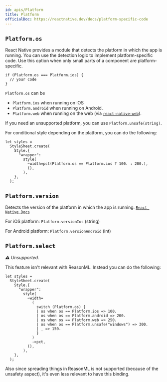```yaml
---
id: apis/Platform
title: Platform
officialDoc: https://reactnative.dev/docs/platform-specific-code
---
```


## `Platform.os`

React Native provides a module that detects the platform in which the app is
running. You can use the detection logic to implement platform-specific code.
Use this option when only small parts of a component are platform-specific.

```reason
if (Platform.os === Platform.ios) {
  // your code
}
```

`Platform.os` can be

- `Platform.ios` when running on iOS
- `Platform.android` when running on Android.
- `Platform.web` when running on the web (via
  [`react-native-web`](https://github.com/necolas/react-native-web)).

If you need an unsupported platform, you can use `Platform.unsafe(string)`.

For conditional style depending on the platform, you can do the following:

```reason
let styles =
  StyleSheet.create(
    Style.{
      "wrapper":
        style(
          ~width=pct(Platform.os == Platform.ios ? 100. : 200.),
          (),
        ),
    },
  );
```

## `Platform.version`

Detects the version of the platform in which the app is running.
[`React Native Docs`](https://reactnative.dev/docs/platform-specific-code#detecting-the-android-version)

For iOS platform: `Platform.versionIos` (string)

For Android platform: `Platform.versionAndroid` (int)

## `Platform.select`

_⚠️ Unsupported._

This feature isn't relevant with ReasonML. Instead you can do the following:

```reason
let styles =
  StyleSheet.create(
    Style.{
      "wrapper":
        style(
          ~width=
            (
              switch (Platform.os) {
              | os when os == Platform.ios => 100.
              | os when os == Platform.android => 200.
              | os when os == Platform.web => 250.
              | os when os == Platform.unsafe("windows") => 300.
              | _ => 150.
              }
            )
            ->pct,
          (),
        ),
    },
  );
```

Also since spreading things in ReasonML is not supported (because of the
unsafety aspect), it's even less relevant to have this binding.
